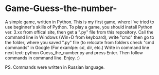 # Game-Guess-the-number-
A simple game, written in Python.
This is my first game, where I've tried to use beginner's skills of Python.
To play a game, you should install Python ver. 3.xx from offical site, then get a ".py" file from this repository.
Call the command line in Windows (Win+D from keyboard), write "cmd" then go to the folder, where you saved ".py" file (to relocate from folders check "cmd commands" in Google (For examlpe: cd, dir, etc.)
Write in command line next text:
python Guess_the_number.py 
and press Enter.
Then follow commands in command line.
Enjoy. :)

PS. Commands were written in Russian language.
